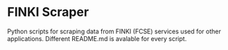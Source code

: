 # FINKI Scraper
Python scripts for scraping data from FINKI (FCSE) services used for other applications.
Different README.md is avalable for every script.
